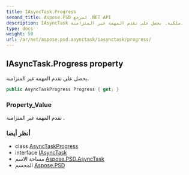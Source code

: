 ```yaml
---
title: IAsyncTask.Progress
second_title: Aspose.PSD لمرجع .NET API
description: IAsyncTask ملكية. يحصل على تقدم المهمة غير المتزامنة.
type: docs
weight: 50
url: /ar/net/aspose.psd.asynctask/iasynctask/progress/
---
```

## IAsyncTask.Progress property

يحصل على تقدم المهمة غير المتزامنة.

```csharp
public AsyncTaskProgress Progress { get; }
```

### Property_Value

تقدم المهمة غير المتزامنة .

### أنظر أيضا

* class [AsyncTaskProgress](../../asynctaskprogress/)
* interface [IAsyncTask](../)
* مساحة الاسم [Aspose.PSD.AsyncTask](../../iasynctask/)
* المجسم [Aspose.PSD](../../../)


